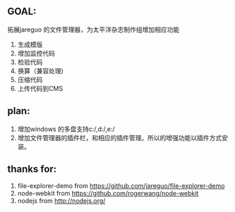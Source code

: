 
GOAL:
-----
拓展jareguo 的文件管理器，为太平洋杂志制作组增加相应功能
1. 生成模版
2. 增加监控代码
3. 检验代码
4. 换算（兼容处理)
5. 压缩代码
6. 上传代码到CMS

plan:
-----
1. 增加windows 的多盘支持c:/,d:/,e:/
2. 增加文件管理器的插件栏，和相应的插件管理。所以的增强功能以插件方式安装。




thanks for:
-----------
1. file-explorer-demo from https://github.com/jareguo/file-explorer-demo
2. node-webkit        from https://github.com/rogerwang/node-webkit
3. nodejs             from http://nodejs.org/
